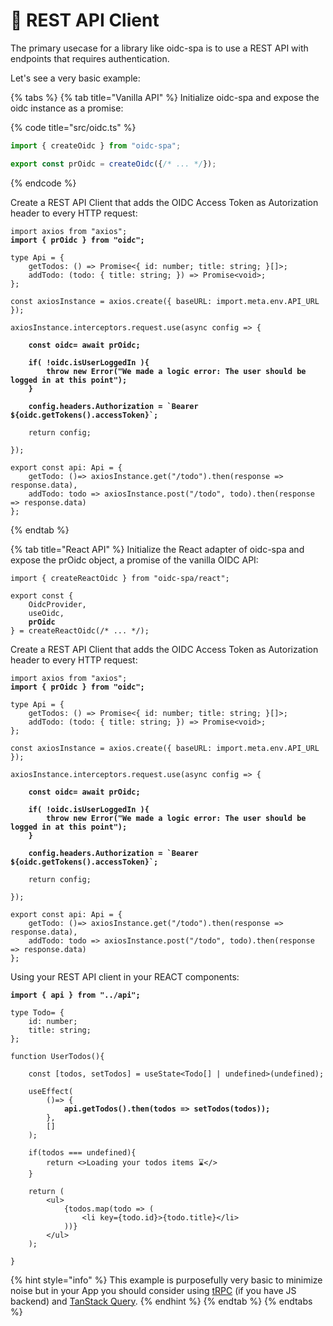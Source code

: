 # 🔌 REST API Client

The primary usecase for a library like oidc-spa is to use a REST API with endpoints that requires authentication. &#x20;

Let's see a very basic example:

{% tabs %}
{% tab title="Vanilla API" %}
Initialize oidc-spa and expose the oidc instance as a promise:

{% code title="src/oidc.ts" %}
```typescript
import { createOidc } from "oidc-spa";

export const prOidc = createOidc({/* ... */});
```
{% endcode %}

Create a REST API Client that adds the OIDC Access Token as Autorization header to every HTTP request:

<pre class="language-typescript" data-title="src/api.ts"><code class="lang-typescript">import axios from "axios";
<strong>import { prOidc } from "oidc";
</strong>
type Api = {
    getTodos: () => Promise&#x3C;{ id: number; title: string; }[]>;
    addTodo: (todo: { title: string; }) => Promise&#x3C;void>;
};

const axiosInstance = axios.create({ baseURL: import.meta.env.API_URL });

axiosInstance.interceptors.request.use(async config => {

<strong>    const oidc= await prOidc;
</strong><strong>
</strong><strong>    if( !oidc.isUserLoggedIn ){
</strong><strong>        throw new Error("We made a logic error: The user should be logged in at this point");
</strong><strong>    }
</strong><strong>    
</strong><strong>    config.headers.Authorization = `Bearer ${oidc.getTokens().accessToken}`;
</strong>
    return config;

});

export const api: Api = {
    getTodo: ()=> axiosInstance.get("/todo").then(response => response.data),
    addTodo: todo => axiosInstance.post("/todo", todo).then(response => response.data)
};
</code></pre>
{% endtab %}

{% tab title="React API" %}
Initialize the React adapter of oidc-spa and expose the prOidc object, a promise of the vanilla OIDC API:

<pre class="language-typescript" data-title="src/oidc.ts"><code class="lang-typescript">import { createReactOidc } from "oidc-spa/react";

export const { 
    OidcProvider, 
    useOidc,
<strong>    prOidc
</strong>} = createReactOidc(/* ... */);
</code></pre>

Create a REST API Client that adds the OIDC Access Token as Autorization header to every HTTP request:

<pre class="language-typescript" data-title="src/api.ts"><code class="lang-typescript">import axios from "axios";
<strong>import { prOidc } from "oidc";
</strong>
type Api = {
    getTodos: () => Promise&#x3C;{ id: number; title: string; }[]>;
    addTodo: (todo: { title: string; }) => Promise&#x3C;void>;
};

const axiosInstance = axios.create({ baseURL: import.meta.env.API_URL });

axiosInstance.interceptors.request.use(async config => {

<strong>    const oidc= await prOidc;
</strong><strong>
</strong><strong>    if( !oidc.isUserLoggedIn ){
</strong><strong>        throw new Error("We made a logic error: The user should be logged in at this point");
</strong><strong>    }
</strong><strong>    
</strong><strong>    config.headers.Authorization = `Bearer ${oidc.getTokens().accessToken}`;
</strong>
    return config;

});

export const api: Api = {
    getTodo: ()=> axiosInstance.get("/todo").then(response => response.data),
    addTodo: todo => axiosInstance.post("/todo", todo).then(response => response.data)
};
</code></pre>

Using your REST API client in your REACT components: &#x20;

<pre class="language-tsx"><code class="lang-tsx"><strong>import { api } from "../api";
</strong>
type Todo= {
    id: number; 
    title: string;
};

function UserTodos(){

    const [todos, setTodos] = useState&#x3C;Todo[] | undefined>(undefined);

    useEffect(
        ()=> {
<strong>            api.getTodos().then(todos => setTodos(todos));
</strong>        },
        []
    );

    if(todos === undefined){
        return &#x3C;>Loading your todos items ⌛️&#x3C;/>
    }

    return (
        &#x3C;ul>
            {todos.map(todo => (
                &#x3C;li key={todo.id}>{todo.title}&#x3C;/li>
            ))}
        &#x3C;/ul>
    );

}
</code></pre>

{% hint style="info" %}
This example is purposefully very basic to minimize noise but in your App you should consider using [tRPC](https://trpc.io/) (if you have JS backend) and [TanStack Query](https://tanstack.com/query/v3).
{% endhint %}
{% endtab %}
{% endtabs %}
